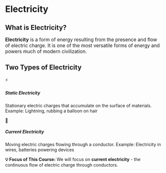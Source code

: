 <!-- <div class="content">                       -->
<!-- INTRODUCTION SECTION -->
<!-- <div id="intro" class="section active"> -->
<!-- <div class="module"> -->

# Electricity

## What is Electricity?

<div class="definition-card">
<p style="font-size: 1.1em; margin-bottom: 20px;"><strong>Electricity</strong> is a form of energy resulting from the presence and flow of electric charge. It is one of the most versatile forms of energy and powers much of modern civilization.</p>
</div>
                    
## Two Types of Electricity


<div class="icon-grid">
        <div class="icon-card">
                <div class="icon">⚡</div>
                <h5>Static Electricity</h5>
                <p>Stationary electric charges that accumulate on the surface of materials. Example: Lightning, rubbing a balloon on hair</p>
        </div>
        <div class="icon-card">
                <div class="icon">🔋</div>
                <h5>Current Electricity</h5>
                <p>Moving electric charges flowing through a conductor. Example: Electricity in wires, batteries powering devices</p>
        </div>
    </div>
                    
<div class="note">
                        <strong>💡 Focus of This Course:</strong> We will focus on <strong>current electricity</strong> - the continuous flow of electric charge through conductors.
                    </div>
